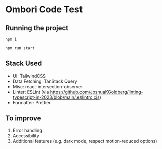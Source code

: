 # Ombori Code Test

## Running the project

`npm i`

`npm run start`

## Stack Used

- UI: TailwindCSS
- Data Fetching: TanStack Query
- Misc: react-intersection-observer
- Linter: ESLint (via <https://github.com/JoshuaKGoldberg/linting-typescript-in-2023/blob/main/.eslintrc.cjs>)
- Formatter: Prettier

## To improve

1. Error handling
2. Accessibility
3. Additional features (e.g. dark mode, respect motion-reduced options)
